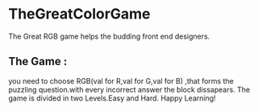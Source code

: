 # TheGreatColorGame
The Great RGB game helps the budding front end designers.
## The Game :
you need to choose RGB(val for R,val for G,val for B) ,that forms the puzzling question.with every incorrect answer the block dissapears.
The game is divided in two Levels.Easy and Hard.
Happy Learning!
